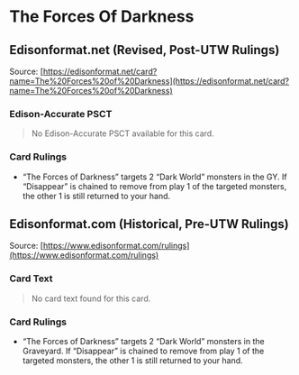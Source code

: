 # The Forces Of Darkness

## Edisonformat.net (Revised, Post-UTW Rulings)

Source: [https://edisonformat.net/card?name=The%20Forces%20of%20Darkness](https://edisonformat.net/card?name=The%20Forces%20of%20Darkness)

### Edison-Accurate PSCT

> No Edison-Accurate PSCT available for this card.

### Card Rulings

*   “The Forces of Darkness” targets 2 “Dark World” monsters in the GY. If “Disappear” is chained to remove from play 1 of the targeted monsters, the other 1 is still returned to your hand.


## Edisonformat.com (Historical, Pre-UTW Rulings)

Source: [https://www.edisonformat.com/rulings](https://www.edisonformat.com/rulings)

### Card Text

> No card text found for this card.

### Card Rulings

*   “The Forces of Darkness” targets 2 “Dark World” monsters in the Graveyard. If “Disappear” is chained to remove from play 1 of the targeted monsters, the other 1 is still returned to your hand.


